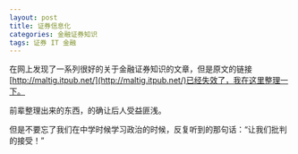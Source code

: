 ```yaml
---
layout: post
title: 证券信息化
categories: 金融证券知识
tags: 证券 IT 金融
---
```


在网上发现了一系列很好的关于金融证券知识的文章，但是原文的链接[http://maltig.itpub.net/](http://maltig.itpub.net/)已经失效了，我在这里整理一下。

前辈整理出来的东西，的确让后人受益匪浅。

但是不要忘了我们在中学时候学习政治的时候，反复听到的那句话：“让我们批判的接受！”

